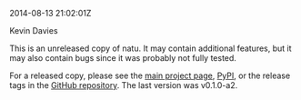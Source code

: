 2014-08-13 21:02:01Z

Kevin Davies

This is an unreleased copy of natu.
It may contain additional features, but it may also contain bugs since it was
probably not fully tested.

For a released copy, please see the 
[main project page](http://kdavies4.github.io/natu/),
[PyPI](https://pypi.python.org/pypi/natu), or the release tags in the
[GitHub repository](https://github.com/kdavies4/natu).
The last version was v0.1.0-a2.

